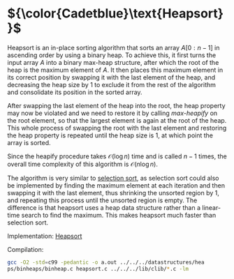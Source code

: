 # ${\color{Cadetblue}\text{Heapsort}}$

Heapsort is an in-place sorting algorithm that sorts an array $A[0:n-1]$ in ascending order by using a binary heap. To achieve this, it first turns the input array $A$ into a binary max-heap structure, after which the root of the heap is the maximum element of $A$. It then places this maximum element in its correct position by swapping it with the last element of the heap, and decreasing the heap size by 1 to exclude it from the rest of the algorithm and consolidate its position in the sorted array.

After swapping the last element of the heap into the root, the heap property may now be violated and we need to restore it by calling *max-heapify* on the root element, so that the largest element is again at the root of the heap. This whole process of swapping the root with the last element and restoring the heap property is repeated until the heap size is 1, at which point the array is sorted.

Since the heapify procedure takes $\mathcal{O}(\log n)$ time and is called $n-1$ times, the overall time complexity of this algorithm is $\mathcal{O}(n \log n)$.

The algorithm is very similar to [selection sort](https://github.com/pl3onasm/Algorithms-and-data-structures/tree/main/algorithms/sorting/selection-sort), as selection sort could also be implemented by finding the maximum element at each iteration and then swapping it with the last element, thus shrinking the unsorted region by 1, and repeating this process until the unsorted region is empty. The difference is that heapsort uses a heap data structure rather than a linear-time search to find the maximum. This makes heapsort much faster than selection sort.

Implementation: [Heapsort](https://github.com/pl3onasm/CLRS/tree/main/algorithms/sorting/heap-sort/heapsort.c)

Compilation:

```bash
gcc -O2 -std=c99 -pedantic -o a.out ../../../datastructures/hea
ps/binheaps/binheap.c heapsort.c ../../../lib/clib/*.c -lm
```
